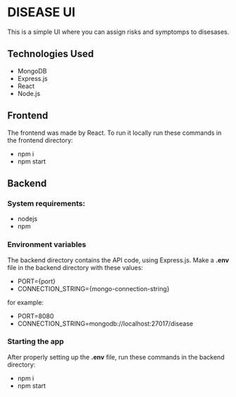 # DISEASE UI

This is a simple UI where you can assign risks and symptomps to disesases.

## Technologies Used

- MongoDB
- Express.js
- React
- Node.js

## Frontend

The frontend was made by React. To run it locally run these commands in the frontend directory:

- npm i
- npm start

## Backend

### System requirements:

- nodejs
- npm

### Environment variables

The backend directory contains the API code, using Express.js. Make a **.env** file in the backend directory with these values:

- PORT={port}
- CONNECTION_STRING={mongo-connection-string}

for example:
- PORT=8080
- CONNECTION_STRING=mongodb://localhost:27017/disease

### Starting the app

After properly setting up the **.env** file, run these commands in the backend directory:

- npm i
- npm start
